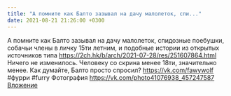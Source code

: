 ```yaml
---
title: "А помните как Балто зазывал на дачу малолеток, спи..."
date: 2021-08-21 21:26:00 +0300
---
```


А помните как Балто зазывал на дачу малолеток, спидозные поебушки, собачьи члены в личку 15ти летним, и подобные истории из открытых источников типа https://2ch.hk/b/arch/2021-07-28/res/251607864.html
Ничего не изменилось. Человеку со скрина менее 18ти, значительно менее. Как думайте, Балто просто спросил?
<a class="vk-attach" href="https://vk.com/fawywolf">https://vk.com/fawywolf</a>
#фурри #furry
Фотография
<a class="vk-attach" href="https://vk.com/photo41076938_457247587">https://vk.com/photo41076938_457247587</a>
<a class="vk-attach" href="https://vk.com/photo41076938_457247587">Вложение</a>
